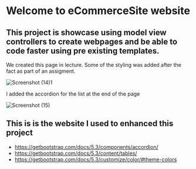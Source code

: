 # Welcome to eCommerceSite website

## This project is showcase using model view controllers to create webpages and be able to code faster using pre existing templates.

We created this page in lecture. Some of the styling was added after the fact as part of an assigment.

![Screenshot (14)1](https://github.com/user-attachments/assets/ceb1ce3c-2575-450c-a675-40a2da4f7fb0)

I added the accordion for the list at the end of the page

![Screenshot (15)](https://github.com/user-attachments/assets/30d307b0-a586-4b75-98a1-23218ce9b1d3)

## This is is the website I used to enhanced this project
- https://getbootstrap.com/docs/5.3/components/accordion/
- https://getbootstrap.com/docs/5.3/content/tables/
- https://getbootstrap.com/docs/5.3/customize/color/#theme-colors
